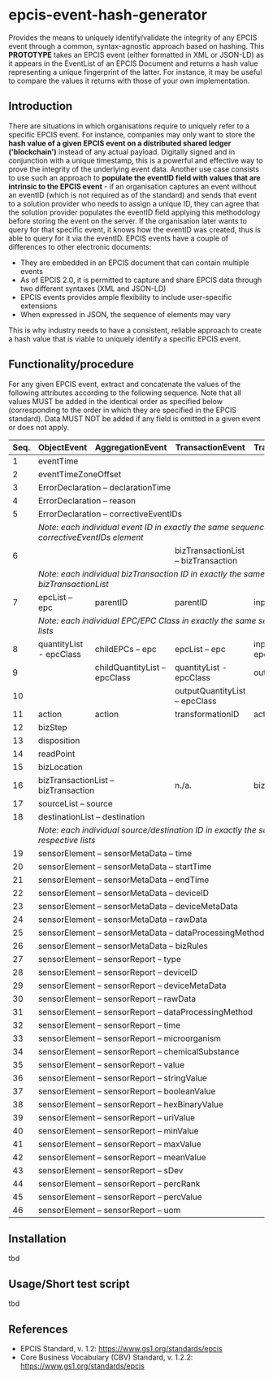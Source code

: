 # epcis-event-hash-generator
Provides the means to uniquely identify/validate the integrity of any EPCIS event through a common, syntax-agnostic approach based on hashing. 
This <b>PROTOTYPE</b> takes an EPCIS event (either formatted in XML or JSON-LD) as it appears in the EventList of an EPCIS Document and returns a hash value representing a unique fingerprint of the latter. For instance, it may be useful to compare the values it returns with those of your own implementation.     

## Introduction  
There are situations in which organisations require to uniquely refer to a specific EPCIS event. For instance, companies may only want to store the <b>hash value of a given EPCIS event on a distributed shared ledger ('blockchain')</b> instead of any actual payload. Digitally signed and in conjunction with a unique timestamp, this is a powerful and effective way to prove the integrity of the underlying event data. Another use case consists to use such an approach to <b>populate the eventID field with values that are intrinsic to the EPCIS event</b>  - if an organisation captures an event without an eventID (which is not required as of the standard) and sends that event to a solution provider who needs to assign a unique ID, they can agree that the solution provider populates the eventID field applying this methodology before storing the event on the server. If the organisation later wants to query for that specific event, it knows how the eventID was created, thus is able to query for it via the eventID.
EPCIS events have a couple of differences to other electronic documents:
+ They are embedded in an EPCIS document that can contain multiple events 
+ As of EPCIS 2.0, it is permitted to capture and share EPCIS data through two different syntaxes (XML and JSON-LD)
+ EPCIS events provides ample flexibility to include user-specific extensions 
+ When expressed in JSON, the sequence of elements may vary

This is why industry needs to have a consistent, reliable approach to create a hash value that is viable to uniquely identify a specific EPCIS event. 

## Functionality/procedure 
For any given EPCIS event, extract and concatenate the values of the following attributes according to the following sequence. Note that all values MUST be added in the identical order as specified below (corresponding to the order in which they are specified in the EPCIS standard). Data MUST NOT be added if any field is omitted in a given event or does not apply.    
  
<table>
    <thead>
        <tr>
            <th>Seq.</th>
            <th>ObjectEvent</th>
            <th>AggregationEvent</th>
            <th>TransactionEvent</th>
            <th>TransformationEvent</th>
            <th>AssociationEvent</th>
        </tr>
    </thead>
    <tbody>
        <tr>
            <td>1</td>
            <td colspan=5>eventTime</td>
        </tr>
        <tr>
            <td>2</td>
            <td colspan=5>eventTimeZoneOffset</td>
        </tr>
        <tr>
            <td>3</td>
            <td colspan=5>ErrorDeclaration – declarationTime</td>
        </tr>
        <tr>
            <td>4</td>
            <td colspan=5>ErrorDeclaration – reason</td>
        </tr>
        <tr>
            <td>5</td>
            <td colspan=5>ErrorDeclaration – correctiveEventIDs</td>
        </tr>
        <tr>
            <td/>
            <td colspan=5><i>Note: each individual event ID in exactly the same sequence as it appears in the correctiveEventIDs element<i/></td>
        </tr>
       <tr>
          <td>6</td>
          <td/>
          <td/> 
          <td>bizTransactionList – bizTransaction</td>
          <td/>
          <td/>
      </tr>
      <tr>
        <td/>
        <td colspan=5><i>Note: each individual bizTransaction ID in exactly the same sequence as it appears in the bizTransactionList</i></td>
      </tr>
      <tr>
            <td>7</td>
            <td>epcList – epc</td>
            <td>parentID</td>
            <td>parentID</td>
            <td>inputEpcList – epc</td>
            <td>parentID</td>
        </tr>
        <tr>
            <td/>
            <td colspan=5><i>Note: each individual EPC/EPC Class in exactly the same sequence as it appears in the respective lists</i></td>
        </tr>
        <tr>
            <td>8</td>
            <td>quantityList - epcClass</td>
            <td>childEPCs – epc</td>
            <td>epcList – epc</td>
            <td>inputQuantityList – epcClass</td>
            <td>childEPCs – epc</td>
        </tr>
        <tr>
            <td>9</td>
            <td/>
            <td>childQuantityList – epcClass</td>
            <td>quantityList - epcClass</td>
            <td>outputEpcList – epc</td>
            <td>childQuantityList – epcClassc</td>
        </tr>
        <tr>
            <td>10</td>
            <td/>
            <td/>
            <td>outputQuantityList – epcClass</td>
            <td/>
            <td/>
        </tr>
        <tr>
            <td>11</td>
            <td>action</td>
            <td>action</td>
            <td>transformationID</td>
            <td>action</td>
            <td>action</td>
        </tr>
        <tr>
            <td>12</td>
            <td colspan=5>bizStep</td>
        </tr>
        <tr>
            <td>13</td>
            <td colspan=5>disposition</td>
        </tr>
        <tr>
            <td>14</td>
            <td colspan=5>readPoint</td>
        </tr>
        <tr>
            <td>15</td>
            <td colspan=5>bizLocation</td>
        </tr>
        <tr>
            <td>16</td>
            <td colspan=2>bizTransactionList – bizTransaction</td>
            <td>n./a.</td>
            <td colspan=2>bizTransactionList – bizTransaction</td>
        </tr>
        <tr>
            <td>17</td>
            <td colspan=5>sourceList – source</td>
        </tr>
        <tr>
            <td>18</td>
            <td colspan=5>destinationList – destination</td>
        </tr>
        <tr>
            <td/>
            <td colspan=5><i>Note: each individual source/destination ID in exactly the same sequence as it appears in the respective lists</i></td>
        </tr>
        <tr>
            <td>19</td>
            <td colspan=5>sensorElement – sensorMetaData – time</td>
        </tr>
        <tr>
            <td>20</td>
            <td colspan=5>sensorElement – sensorMetaData – startTime</td>
        </tr>
        <tr>
            <td>21</td>
            <td colspan=5>sensorElement – sensorMetaData – endTime</td>
        </tr>
        <tr>
            <td>22</td>
            <td colspan=5>sensorElement – sensorMetaData – deviceID</td>
        </tr>
        <tr>
            <td>23</td>
            <td colspan=5>sensorElement – sensorMetaData – deviceMetaData</td>
        </tr>
        <tr>
            <td>24</td>
            <td colspan=5>sensorElement – sensorMetaData – rawData</td>
        </tr>
        <tr>
            <td>25</td>
            <td colspan=5>sensorElement – sensorMetaData – dataProcessingMethod</td>
        </tr>
        <tr>
            <td>26</td>
            <td colspan=5>sensorElement – sensorMetaData – bizRules</td>
        </tr>
        <tr>
            <td>27</td>
            <td colspan=5>sensorElement – sensorReport – type</td>
        </tr>
        <tr>
            <td>28</td>
            <td colspan=5>sensorElement – sensorReport – deviceID</td>
        </tr>
        <tr>
            <td>29</td>
            <td colspan=5>sensorElement – sensorReport – deviceMetaData</td>
        </tr>
        <tr>
            <td>30</td>
            <td colspan=5>sensorElement – sensorReport – rawData</td>
        </tr>
        <tr>
            <td>31</td>
            <td colspan=5>sensorElement – sensorReport – dataProcessingMethod</td>
        </tr>
        <tr>
            <td>32</td>
            <td colspan=5>sensorElement – sensorReport – time</td>
        </tr>
        <tr>
            <td>33</td>
            <td colspan=5>sensorElement – sensorReport – microorganism</td>
        </tr>
        <tr>
            <td>34</td>
            <td colspan=5>sensorElement – sensorReport – chemicalSubstance</td>
        </tr>
        <tr>
            <td>35</td>
            <td colspan=5>sensorElement – sensorReport – value</td>
        </tr>
        <tr>
            <td>36</td>
            <td colspan=5>sensorElement – sensorReport – stringValue</td>
        </tr>
        <tr>
            <td>37</td>
            <td colspan=5>sensorElement – sensorReport – booleanValue</td>
        </tr>
        <tr>
            <td>38</td>
            <td colspan=5>sensorElement – sensorReport – hexBinaryValue</td>
        </tr>
        <tr>
            <td>39</td>
            <td colspan=5>sensorElement – sensorReport – uriValue</td>
        </tr>
        <tr>
            <td>40</td>
            <td colspan=5>sensorElement – sensorReport – minValue</td>
        </tr>
        <tr>
            <td>41</td>
            <td colspan=5>sensorElement – sensorReport – maxValue</td>
        </tr>
        <tr>
            <td>42</td>
            <td colspan=5>sensorElement – sensorReport – meanValue</td>
        </tr>
        <tr>
            <td>43</td>
            <td colspan=5>sensorElement – sensorReport – sDev</td>
        </tr>
        <tr>
            <td>44</td>
            <td colspan=5>sensorElement – sensorReport – percRank</td>
        </tr>
        <tr>
            <td>45</td>
            <td colspan=5>sensorElement – sensorReport – percValue</td>
        </tr>
        <tr>
            <td>46</td>
            <td colspan=5>sensorElement – sensorReport – uom</td>
        </tr>
    </tbody>
</table>

## Installation
tbd

## Usage/Short test script 
tbd

## References
* EPCIS Standard, v. 1.2: https://www.gs1.org/standards/epcis
* Core Business Vocabulary (CBV) Standard, v. 1.2.2: https://www.gs1.org/standards/epcis
